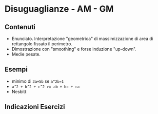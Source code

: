 # Disuguaglianze - AM - GM

## Contenuti

- Enunciato. Interpretazione "geometrica" di massimizzazione di area di rettangolo fissato il perimetro.
- Dimostrazione con "smoothing" e forse induzione "up-down".
- Medie pesate.

## Esempi

- minimo di `3a+5b` se `a^2b=1`
- `a^2 + b^2 + c^2 >= ab + bc + ca`
- Nesbitt

## Indicazioni Esercizi
